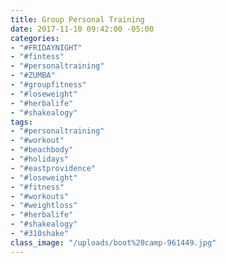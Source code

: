 ```yaml
---
title: Group Personal Training
date: 2017-11-10 09:42:00 -05:00
categories:
- "#FRIDAYNIGHT"
- "#fintess"
- "#personaltraining"
- "#ZUMBA"
- "#groupfitness"
- "#loseweight"
- "#herbalife"
- "#shakealogy"
tags:
- "#personaltraining"
- "#workout"
- "#beachbody"
- "#holidays"
- "#eastprovidence"
- "#loseweight"
- "#fitness"
- "#workouts"
- "#weightloss"
- "#herbalife"
- "#shakealogy"
- "#310shake"
class_image: "/uploads/boot%20camp-961449.jpg"
---
```


